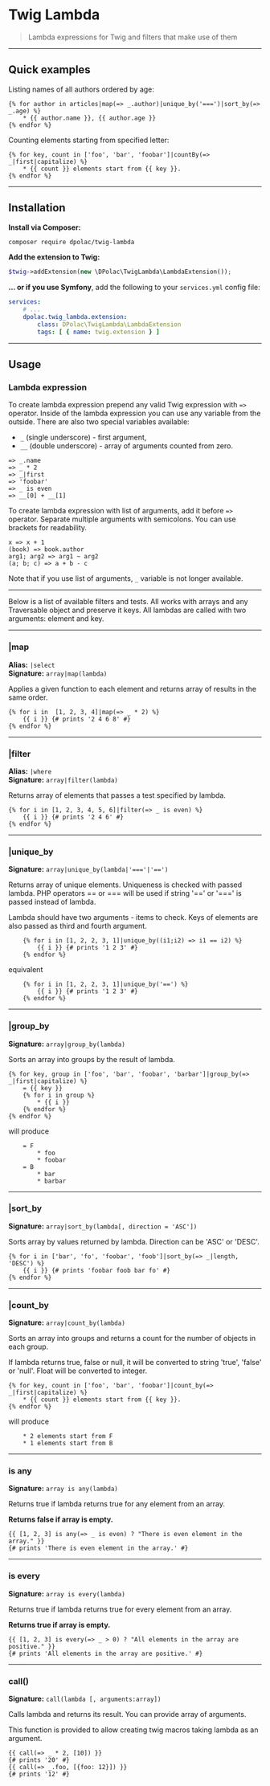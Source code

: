 # Twig Lambda
> Lambda expressions for Twig and filters that make use of them

----------------------------------------------------------------

<a name="examples"></a>
## Quick examples

Listing names of all authors ordered by age:
```twig
{% for author in articles|map(=> _.author)|unique_by('===')|sort_by(=> _.age) %}
    * {{ author.name }}, {{ author.age }}
{% endfor %}
```

Counting elements starting from specified letter:
```twig
{% for key, count in ['foo', 'bar', 'foobar']|countBy(=> _|first|capitalize) %}
    * {{ count }} elements start from {{ key }}.
{% endfor %}
```

----------------------------------------------------------------

<a name="install"></a>
## Installation

**Install via Composer:**
```bash
composer require dpolac/twig-lambda
```

**Add the extension to Twig:**
```php
$twig->addExtension(new \DPolac\TwigLambda\LambdaExtension());
```

**... or if you use Symfony**, add the following to your `services.yml` config file:

```yaml
services:
    # ...
    dpolac.twig_lambda.extension:
        class: DPolac\TwigLambda\LambdaExtension
        tags: [ { name: twig.extension } ]
```

----------------------------------------------------------------

## Usage

<a name="lambda"></a>
### Lambda expression
To create lambda expression prepend any valid Twig expression
with `=>` operator. Inside of the lambda expression you can use
any variable from the outside. There are also two special
variables available:
  * `_` (single underscore) - first argument,
  * `__` (double underscore) - array of arguments counted
    from zero.

```
=> _.name
=> _ * 2
=> _|first
=> 'foobar'
=> _ is even
=> __[0] + __[1]
```

To create lambda expression with list of arguments, add it
before `=>` operator. Separate multiple arguments with
semicolons. You can use brackets for readability.

```
x => x + 1
(book) => book.author
arg1; arg2 => arg1 ~ arg2
(a; b; c) => a + b - c
```

Note that if you use list of arguments, `_` variable is not
longer available.

----------------------------------------------------------------

Below is a list of available filters and tests. All works
with arrays and any Traversable object and preserve it keys.
All lambdas are called with two arguments: element and key.

----------------------------------------------------------------

<a name="map"></a>
### |map
**Alias:** `|select`<br>
**Signature:** `array|map(lambda)`

Applies a given function to each element and returns
array of results in the same order.

```twig
{% for i in  [1, 2, 3, 4]|map(=> _ * 2) %}
    {{ i }} {# prints '2 4 6 8' #}
{% endfor %}
```

----------------------------------------------------------------

<a name="filter"></a>
### |filter
**Alias:** `|where`<br>
**Signature:** `array|filter(lambda)`

Returns array of elements that passes a test specified by lambda.

```twig
{% for i in [1, 2, 3, 4, 5, 6]|filter(=> _ is even) %}
    {{ i }} {# prints '2 4 6' #}
{% endfor %}
```

----------------------------------------------------------------

<a name="unique_by"></a>
### |unique_by
**Signature:** `array|unique_by(lambda|'==='|'==')`

Returns array of unique elements. Uniqueness is checked with
passed lambda. PHP operators == or === will be used if
string '==' or '===' is passed instead of lambda.

Lambda should have two arguments - items to check. Keys of
elements are also passed as third and fourth argument.

```twig
    {% for i in [1, 2, 2, 3, 1]|unique_by((i1;i2) => i1 == i2) %}
        {{ i }} {# prints '1 2 3' #}
    {% endfor %}
```
equivalent
```twig
    {% for i in [1, 2, 2, 3, 1]|unique_by('==') %}
        {{ i }} {# prints '1 2 3' #}
    {% endfor %}
```


----------------------------------------------------------------

<a name="group_by"></a>
### |group_by
**Signature:** `array|group_by(lambda)`

Sorts an array into groups by the result of lambda.

```twig
{% for key, group in ['foo', 'bar', 'foobar', 'barbar']|group_by(=> _|first|capitalize) %}
    = {{ key }}
    {% for i in group %}
        * {{ i }}
    {% endfor %}
{% endfor %}
```
will produce
```
    = F
        * foo
        * foobar
    = B
        * bar
        * barbar
```

----------------------------------------------------------------

<a name="sort_by"></a>
### |sort_by
**Signature:** `array|sort_by(lambda[, direction = 'ASC'])`

Sorts array by values returned by lambda.
Direction can be 'ASC' or 'DESC'.

```twig
{% for i in ['bar', 'fo', 'foobar', 'foob']|sort_by(=> _|length, 'DESC') %}
    {{ i }} {# prints 'foobar foob bar fo' #}
{% endfor %}
```

----------------------------------------------------------------

<a name="count_by"></a>
### |count_by
**Signature:** `array|count_by(lambda)`

Sorts an array into groups and returns a count for the number of
objects in each group.

If lambda returns true, false or null, it will be converted to
string 'true', 'false' or 'null'. Float will be converted to
integer.

```twig
{% for key, count in ['foo', 'bar', 'foobar']|count_by(=> _|first|capitalize) %}
    * {{ count }} elements start from {{ key }}.
{% endfor %}
```
will produce
```
    * 2 elements start from F
    * 1 elements start from B
```

----------------------------------------------------------------

<a name="any"></a>
### is any
**Signature:** `array is any(lambda)`

Returns true if lambda returns true for any element from
an array.

**Returns false if array is empty.**

```twig
{{ [1, 2, 3] is any(=> _ is even) ? "There is even element in the array." }}
{# prints 'There is even element in the array.' #}
```

----------------------------------------------------------------

<a name="every"></a>
### is every
**Signature:** `array is every(lambda)`

Returns true if lambda returns true for every element from
an array.

**Returns true if array is empty.**

```twig
{{ [1, 2, 3] is every(=> _ > 0) ? "All elements in the array are positive." }}
{# prints 'All elements in the array are positive.' #}
```

----------------------------------------------------------------

<a name="call"></a>
### call()
**Signature:** `call(lambda [, arguments:array])`

Calls lambda and returns its result. You can provide array
of arguments.

This function is provided to allow creating twig macros taking
lambda as an argument.

```twig
{{ call(=> _ * 2, [10]) }}
{# prints '20' #}
{{ call(=> _.foo, [{foo: 12}]) }}
{# prints '12' #}
```
